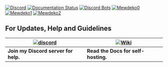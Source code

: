 [![Discord](https://discordapp.com/api/guilds/117523346618318850/widget.png)](https://discord.gg/Mewdeko)
[![Documentation Status](https://readthedocs.org/projects/Mewdeko/badge/?version=latest)](http://Mewdeko.readthedocs.io/en/latest/?badge=latest)
[![Discord Bots](https://discordbots.org/api/widget/status/116275390695079945.svg)](https://discordbots.org/bot/116275390695079945)
[![Mewdeko0](https://cdn.discordapp.com/attachments/266240393639755778/281920716809699328/part1.png)](https://Mewdeko.bot/)
[![Mewdeko1](https://cdn.discordapp.com/attachments/266240393639755778/281920134967328768/part2.png)](https://discordapp.com/oauth2/authorize?client_id=170254782546575360&scope=bot&permissions=66186303)
[![Mewdeko2](https://cdn.discordapp.com/attachments/266240393639755778/281920161311883264/part3.png)](https://Mewdeko.me/commands)

## For Updates, Help and Guidelines

| [![discord](https://cdn.discordapp.com/attachments/266240393639755778/281920766490968064/discord.png)](https://discord.gg/Mewdeko) | [![Wiki](https://cdn.discordapp.com/attachments/266240393639755778/281920793330581506/datcord.png)](http://Mewdeko.readthedocs.io/en/latest/)
| --- | --- |
| **Join my Discord server for help.** | **Read the Docs for self-hosting.** |
